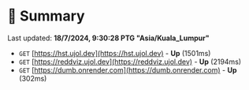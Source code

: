 # 📖 Summary
Last updated: **18/7/2024, 9:30:28 PTG "Asia/Kuala_Lumpur"**

- `GET` [https://hst.ujol.dev](https://hst.ujol.dev) - **Up** (1501ms)
- `GET` [https://reddviz.ujol.dev](https://reddviz.ujol.dev) - **Up** (2194ms)
- `GET` [https://dumb.onrender.com](https://dumb.onrender.com) - **Up** (302ms)

